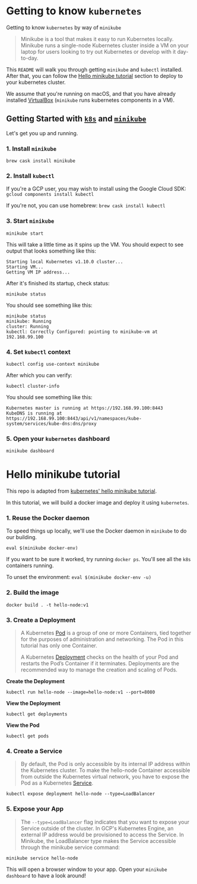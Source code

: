 # Getting to know `kubernetes`
Getting to know `kubernetes` by way of `minikube`
> Minikube is a tool that makes it easy to run
> Kubernetes locally. Minikube runs a single-node
> Kubernetes cluster inside a VM on your laptop for users looking
> to try out Kubernetes or develop with it day-to-day.

This `README` will walk you through getting `minikube` and `kubectl` installed. After
that, you can follow the [Hello minikube tutorial](#hello-minikube-tutorial) section to deploy to your
kubernetes cluster.

We assume that you're running on macOS, and that you have already installed
[VirtualBox](http://www.virtualbox.org) (`minikube` runs kubernetes components in a VM).


## Getting Started with [`k8s`](https://kubernetes.io/) and [`minikube`](https://github.com/kubernetes/minikube#minikube)

Let's get you up and running.

### 1. Install `minikube`

`brew cask install minikube`

### 2. Install `kubectl`

If you're a GCP user, you may wish to install using the Google Cloud SDK: `gcloud components install kubectl`

If you're not, you can use homebrew: `brew cask install kubectl`

### 3. Start `minikube`

`minikube start`

This will take a little time as it spins up the VM. You should
expect to see output that looks something like this:

```
Starting local Kubernetes v1.10.0 cluster...
Starting VM...
Getting VM IP address...
```

After it's finished its startup, check status:

`minikube status`


You should see something like this:
```
minikube status
minikube: Running
cluster: Running
kubectl: Correctly Configured: pointing to minikube-vm at 192.168.99.100
```

### 4. Set `kubectl` context

`kubectl config use-context minikube`

After which you can verify:

`kubectl cluster-info`

You should see something like this:
```
Kubernetes master is running at https://192.168.99.100:8443
KubeDNS is running at https://192.168.99.100:8443/api/v1/namespaces/kube-system/services/kube-dns:dns/proxy
```

### 5. Open your `kubernetes` dashboard

`minikube dashboard`


# Hello minikube tutorial
This repo is adapted from [kubernetes' hello minikube tutorial](https://kubernetes.io/docs/tutorials/hello-minikube/).

In this tutorial, we will build a docker image and deploy it using `kubernetes`.


### 1. Reuse the Docker daemon
To speed things up locally, we'll use the Docker daemon in `minikube`
to do our building.

`eval $(minikube docker-env)`

If you want to be sure it worked, try running `docker ps`. You'll see all
the `k8s` containers running.

To unset the environment: `eval $(minikube docker-env -u)`

### 2. Build the image

`docker build . -t hello-node:v1`


### 3. Create a Deployment
> A Kubernetes [Pod](https://kubernetes.io/docs/concepts/workloads/pods/pod/) is a group of one or more Containers, tied together for the purposes of
> administration and networking. The Pod in this tutorial has only one Container.
>
> A Kubernetes [Deployment](https://kubernetes.io/docs/concepts/workloads/controllers/deployment/) checks on the health of your Pod and restarts the Pod’s Container
> if it terminates. Deployments are the recommended way to manage the creation and scaling
> of Pods.

**Create the Deployment**

`kubectl run hello-node --image=hello-node:v1 --port=8080`

**View the Deployment**

`kubectl get deployments`

**View the Pod**

`kubectl get pods`

### 4. Create a Service
> By default, the Pod is only accessible by its internal IP address
> within the Kubernetes cluster. To make the hello-node Container accessible
> from outside the Kubernetes virtual network, you have to expose the
> Pod as a Kubernetes [Service](https://kubernetes.io/docs/concepts/services-networking/service/).

`kubectl expose deployment hello-node --type=LoadBalancer`

### 5. Expose your App
> The `--type=LoadBalancer` flag indicates that you want to expose your
> Service outside of the cluster. In GCP's Kubernetes Engine, an external
> IP address would be provisioned to access the Service.
> In Minikube, the LoadBalancer type makes the Service accessible
> through the minikube service command:

`minikube service hello-node`

This will open a browser window to your app. Open your `minikube dashboard` to
have a look around!
